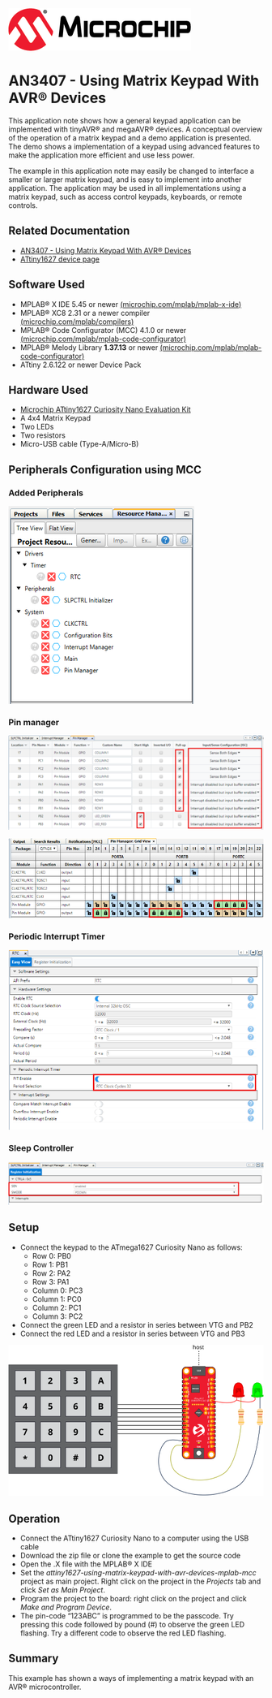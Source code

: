 <!-- Please do not change this logo with link -->
[![MCHP](images/microchip.png)](https://www.microchip.com)

# AN3407 - Using Matrix Keypad With AVR® Devices

This application note shows how a general keypad application can be implemented with tinyAVR® and megaAVR® devices. A conceptual overview of the operation of a matrix keypad and a demo application is presented. The demo shows a implementation of a keypad using advanced features to make the application more efficient and use less power.

The example in this application note may easily be changed to interface a smaller or larger matrix keypad, and is easy to implement into another application. The application may be used in all implementations using a matrix keypad, such as access control keypads, keyboards, or remote controls.

## Related Documentation

* [AN3407 - Using Matrix Keypad With AVR® Devices](https://microchip.com/DS00003407)
* [ATtiny1627 device page](https://www.microchip.com/wwwproducts/en/ATTINY1627)

## Software Used

- MPLAB® X IDE 5.45 or newer [(microchip.com/mplab/mplab-x-ide)](http://www.microchip.com/mplab/mplab-x-ide)
- MPLAB® XC8 2.31 or a newer compiler [(microchip.com/mplab/compilers)](http://www.microchip.com/mplab/compilers)
- MPLAB® Code Configurator (MCC) 4.1.0 or newer [(microchip.com/mplab/mplab-code-configurator)](https://www.microchip.com/mplab/mplab-code-configurator)
- MPLAB® Melody Library **1.37.13** or newer [(microchip.com/mplab/mplab-code-configurator)](https://www.microchip.com/mplab/mplab-code-configurator)
- ATtiny 2.6.122 or newer Device Pack

## Hardware Used

* [Microchip ATtiny1627 Curiosity Nano Evaluation Kit](https://www.microchip.com/developmenttools/ProductDetails/DM080104)
* A 4x4 Matrix Keypad
* Two LEDs
* Two resistors
* Micro-USB cable (Type-A/Micro-B)
## Peripherals Configuration using MCC
### Added Peripherals
![Added Peripherals](images/peripherals_used.PNG "CAdded Peripherals")

### Pin manager
![Pin Manager](images/PinManager.PNG "Pin Manager")

![Pin Manager Grid View](images/PinManagerGreedView.PNG "Pin Manager GRid View")

### Periodic Interrupt Timer
![PIT](images/RTC.PNG "PIT")

### Sleep Controller
![SLPCTRL](images/SLPCTRL.PNG "SLPCTRL")
## Setup

* Connect the keypad to the ATmega1627 Curiosity Nano as follows:
  * Row 0: PB0
  * Row 1: PB1
  * Row 2: PA2
  * Row 3: PA1
  * Column 0: PC3
  * Column 1: PC0
  * Column 2: PC1
  * Column 3: PC2
* Connect the green LED and a resistor in series between VTG and PB2
* Connect the red LED and a resistor in series between VTG and PB3

![Connection Diagram](images/connection_diagram.svg "Connection Diagram")

## Operation

* Connect the ATtiny1627 Curiosity Nano to a computer using the USB cable
* Download the zip file or clone the example to get the source code
* Open the .X file with the MPLAB® X IDE
* Set the *attiny1627-using-matrix-keypad-with-avr-devices-mplab-mcc* project as main project. Right click on the project in the *Projects* tab and click *Set as Main Project*.
* Program the project to the board: right click on the project and click *Make and Program Device*.
* The pin-code “123ABC” is programmed to be the passcode. Try pressing this code followed by pound (#) to observe the green LED flashing. Try a different code to observe the red LED flashing.

## Summary
This example has shown a ways of implementing a matrix keypad with an AVR® microcontroller.
